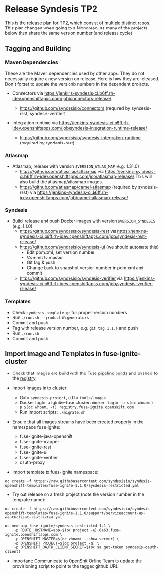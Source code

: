 # Release Syndesis TP2

This is the release plan for TP2, which consist of multiple distinct repos. This plan changes when going to a Monorepo, as many of the projects below then share the same version number (and release cycle)

## Tagging and Building

### Maven Dependencies

These are the Maven dependencies used by other apps. They do not necessarily require a new version on release. Here is how they are released. Don't forget to update the versionb numbers in the dependent projects.

* Connectors via https://jenkins-syndesis-ci.b6ff.rh-idev.openshiftapps.com/job/connectors-release/
  - https://github.com/syndesisio/connectors (required by syndesis-rest, syndesis-verifier)

* Integration runtime via https://jenkins-syndesis-ci.b6ff.rh-idev.openshiftapps.com/job/syndesis-integration-runtime-release/
  - https://github.com/syndesisio/syndesis-integration-runtime (required by syndesis-rest)

### Atlasmap

* Atlasmap, release with version `$VERSION_ATLAS_MAP` (e.g. 1.31.0)
  - https://github.com/atlasmap/atlasmap via https://jenkins-syndesis-ci.b6ff.rh-idev.openshiftapps.com/job/atlasmap-release/ This will also build the atlasmap/atlasmap images.
  - https://github.com/atlasmap/camel-atlasmap (required by syndesis-rest) via https://jenkins-syndesis-ci.b6ff.rh-idev.openshiftapps.com/job/camel-atlasmap-release/
 
### Syndesis

* Build, release and push Docker images with version `$VERSION_SYNDESIS` (e.g. 1.1.0)
  - https://github.com/syndesisio/syndesis-rest via https://jenkins-syndesis-ci.b6ff.rh-idev.openshiftapps.com/job/syndesis-rest-release/
  - https://github.com/syndesisio/syndesis-ui (we should automate this)
    * Edit pom.xml, set version number
    * Commit to master
    * Git tag & push
    * Change back to snapshot version number in pom.xml and commit
  - https://github.com/syndesisio/syndesis-verifier via https://jenkins-syndesis-ci.b6ff.rh-idev.openshiftapps.com/job/syndesis-verifier-release/

### Templates

* Check `syndesis-template.go` for proper version numbers
* Run `./run.sh --product` in `generators`
* Commit and push
* Tag with release version number, e.g. `git tag 1.1.0` and push
* Run `./run.sh`
* Commit and push


## Import image and Templates in fuse-ignite-cluster

* Check that images are build with the Fuse [pipeline builds](https://fusesource-jenkins.rhev-ci-vms.eng.rdu2.redhat.com/view/JBoss%20Fuse%207.0/job/ipaas-tp1/) and pushed to the [registry](https://registry-console.engineering.redhat.com/registry#/images/jboss-fuse-7-tech-preview)
* Import images in to cluster
  - Goto `syndesis-project`, cd to `tools/images`
  - Docker login to iginite-fuse cluster: `docker login -u $(oc whoami) -p $(oc whoami -t) registry.fuse-ignite.openshift.com`
  - Run import scripts: `./migrate.sh`
* Ensure that all images streams have been created properly in the namespace fuse-ignite:
  - fuse-ignite-java-openshift      
  - fuse-ignite-mapper
  - fuse-ignite-rest
  - fuse-ignite-ui
  - fuse-ignite-verifier
  - oauth-proxy

* Import template to fues-ignite namespace:

```
oc create -f https://raw.githubusercontent.com/syndesisio/syndesis-openshift-templates/fuse-ignite-1.1.0/syndesis-restricted.yml
```

* Try out release on a fresh project (note the version number in the template name):

```
oc create -f https://raw.githubusercontent.com/syndesisio/syndesis-openshift-templates/fuse-ignite-1.1.0/support/serviceaccount-as-oauthclient-restricted.yml

oc new-app fuse-ignite/syndesis-restricted-1.1 \
    -p ROUTE_HOSTNAME=app-$(oc project -q).6a63.fuse-ignite.openshiftapps.com \
    -p OPENSHIFT_MASTER=$(oc whoami --show-server) \
    -p OPENSHIFT_PROJECT=$(oc project -q) \
    -p OPENSHIFT_OAUTH_CLIENT_SECRET=$(oc sa get-token syndesis-oauth-client)
```

* Important: Communicate to OpenShit Online Team to update the provisioning script to point to the tagged github URL 

